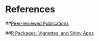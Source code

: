 # References

##[Peer-reviewed Publications](https://github.com/JVAdams/Ref/blob/master/Pubs.md)

##[R Packages, Vignettes, and Shiny Apps](https://github.com/JVAdams/Ref/blob/master/Rpkgs.md)
